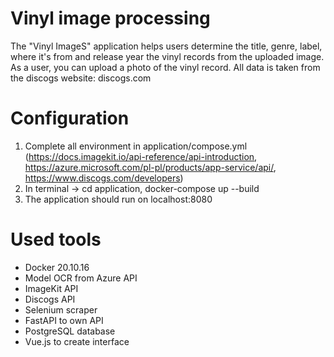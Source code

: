 # Vinyl image processing

The "Vinyl ImageS" application helps users determine the title, genre, label, where it's from and release year the vinyl records from the uploaded image. As a user, you can upload a photo of the vinyl record.
All data is taken from the discogs website: discogs.com

# Configuration
  
  1. Complete all environment in application/compose.yml (https://docs.imagekit.io/api-reference/api-introduction, https://azure.microsoft.com/pl-pl/products/app-service/api/, https://www.discogs.com/developers)
  2. In terminal -> cd application, docker-compose up --build
  3. The application should run on localhost:8080

# Used tools

- Docker 20.10.16
- Model OCR from Azure API
- ImageKit API
- Discogs API 
- Selenium scraper
- FastAPI to own API
- PostgreSQL database
- Vue.js to create interface


